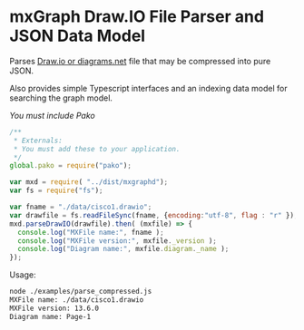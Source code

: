 mxGraph Draw.IO File Parser and JSON Data Model
===

Parses [Draw.io or diagrams.net](http://diagrams.net) file that may be compressed into pure JSON.

Also provides simple Typescript interfaces and an indexing data model for searching the graph model.

*You must include Pako*

```javascript
/**
 * Externals:
 * You must add these to your application.
 */
global.pako = require("pako");

var mxd = require( "../dist/mxgraphd");
var fs = require("fs");

var fname = "./data/cisco1.drawio";
var drawfile = fs.readFileSync(fname, {encoding:"utf-8", flag : "r" });
mxd.parseDrawIO(drawfile).then( (mxfile) => {
  console.log("MXFile name:", fname );
  console.log("MXFile version:", mxfile._version );
  console.log("Diagram name:", mxfile.diagram._name );
});
```

Usage:
```bash
node ./examples/parse_compressed.js 
MXFile name: ./data/cisco1.drawio
MXFile version: 13.6.0
Diagram name: Page-1
```
